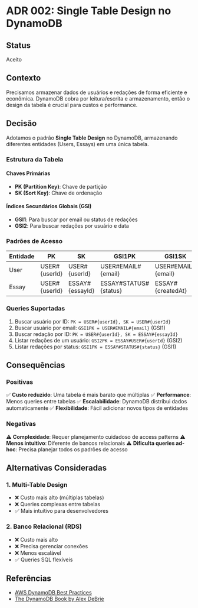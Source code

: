 # ADR 002: Single Table Design no DynamoDB

## Status
Aceito

## Contexto
Precisamos armazenar dados de usuários e redações de forma eficiente e econômica. DynamoDB cobra por leitura/escrita e armazenamento, então o design da tabela é crucial para custos e performance.

## Decisão
Adotamos o padrão **Single Table Design** no DynamoDB, armazenando diferentes entidades (Users, Essays) em uma única tabela.

### Estrutura da Tabela

#### Chaves Primárias
- **PK (Partition Key)**: Chave de partição
- **SK (Sort Key)**: Chave de ordenação

#### Índices Secundários Globais (GSI)
- **GSI1**: Para buscar por email ou status de redações
- **GSI2**: Para buscar redações por usuário e data

### Padrões de Acesso

| Entidade | PK | SK | GSI1PK | GSI1SK | GSI2PK | GSI2SK |
|----------|----|----|---------|---------|---------|---------|
| User | USER#{userId} | USER#{userId} | USER#EMAIL#{email} | USER#EMAIL#{email} | - | - |
| Essay | USER#{userId} | ESSAY#{essayId} | ESSAY#STATUS#{status} | ESSAY#{createdAt} | ESSAY#USER#{userId} | ESSAY#{createdAt} |

### Queries Suportadas
1. Buscar usuário por ID: `PK = USER#{userId}, SK = USER#{userId}`
2. Buscar usuário por email: `GSI1PK = USER#EMAIL#{email}` (GSI1)
3. Buscar redação por ID: `PK = USER#{userId}, SK = ESSAY#{essayId}`
4. Listar redações de um usuário: `GSI2PK = ESSAY#USER#{userId}` (GSI2)
5. Listar redações por status: `GSI1PK = ESSAY#STATUS#{status}` (GSI1)

## Consequências

### Positivas
✅ **Custo reduzido**: Uma tabela é mais barato que múltiplas
✅ **Performance**: Menos queries entre tabelas
✅ **Escalabilidade**: DynamoDB distribui dados automaticamente
✅ **Flexibilidade**: Fácil adicionar novos tipos de entidades

### Negativas
⚠️ **Complexidade**: Requer planejamento cuidadoso de access patterns
⚠️ **Menos intuitivo**: Diferente de bancos relacionais
⚠️ **Dificulta queries ad-hoc**: Precisa planejar todos os padrões de acesso

## Alternativas Consideradas

### 1. Multi-Table Design
- ❌ Custo mais alto (múltiplas tabelas)
- ❌ Queries complexas entre tabelas
- ✅ Mais intuitivo para desenvolvedores

### 2. Banco Relacional (RDS)
- ❌ Custo mais alto
- ❌ Precisa gerenciar conexões
- ❌ Menos escalável
- ✅ Queries SQL flexíveis

## Referências
- [AWS DynamoDB Best Practices](https://docs.aws.amazon.com/amazondynamodb/latest/developerguide/best-practices.html)
- [The DynamoDB Book by Alex DeBrie](https://www.dynamodbbook.com/)
